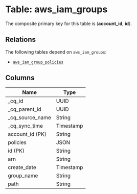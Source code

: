 # Table: aws_iam_groups



The composite primary key for this table is (**account_id**, **id**).

## Relations
The following tables depend on `aws_iam_groups`:
  - [`aws_iam_group_policies`](aws_iam_group_policies.md)

## Columns
| Name          | Type          |
| ------------- | ------------- |
|_cq_id|UUID|
|_cq_parent_id|UUID|
|_cq_source_name|String|
|_cq_sync_time|Timestamp|
|account_id (PK)|String|
|policies|JSON|
|id (PK)|String|
|arn|String|
|create_date|Timestamp|
|group_name|String|
|path|String|